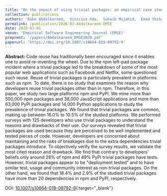 ```yaml
---
title: "On the impact of using trivial packages: an empirical case study on npm and PyPI"
collection: publications
authors: 'Rabe Abdalkareem,  Vinicius Oda,  Suhaib Mujahid,  Emad Shihab'
permalink: /publication/2020-03-Abdalkareem-EMSE
date: 2020-03-01
venue: 'Empirical Software Engineering Journal (EMSE)'
preprent: '/papers/Abdalkareem_EMSE2020.pdf'
paperurl: 'https://doi.org/10.1007/s10664-019-09792-9'
---
```

 **Abstract:**  Code reuse has traditionally been encouraged since it enables one to avoid re-inventing the wheel. Due to the npm left-pad package incident where a trivial package led to the breakdown of some of the most popular web applications such as Facebook and Netflix, some questioned such reuse. Reuse of trivial packages is particularly prevalent in platforms such as npm. To date, there is no study that examines the reason why developers reuse trivial packages other than in npm. Therefore, in this paper, we study two large platforms npm and PyPI. We mine more than 500,000 npm packages and 38,000 JavaScript applications and more than 63,000 PyPI packages and 14,000 Python applications to study the prevalence of trivial packages. We found that trivial packages are common, making up between 16.0% to 10.5% of the studied platforms. We performed surveys with 125 developers who use trivial packages to understand the reasons and drawbacks of their use. Our surveys revealed that trivial packages are used because they are perceived to be well implemented and tested pieces of code. However, developers are concerned about maintaining and the risks of breakages due to the extra dependencies trivial packages introduce. To objectively verify the survey results, we validate the most cited reason and drawback. We find that contrary to developers&apos; beliefs only around 28% of npm and 49% PyPI trivial packages have tests. However, trivial packages appear to be &quot;deployment tested&quot; and to have similar test, usage and community interest as non-trivial packages. On the other hand, we found that 18.4% and 2.9% of the studied trivial packages have more than 20 dependencies in npm and PyPI, respectively.

DOI: [10.1007/s10664-019-09792-9](https://doi.org/10.1007/s10664-019-09792-9){:target="_blank"}

